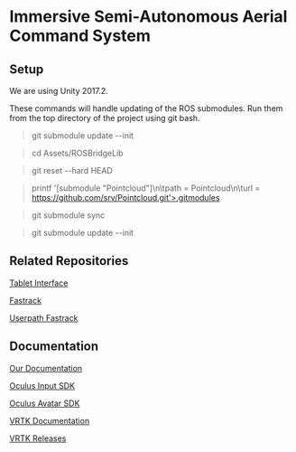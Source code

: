 # Immersive Semi-Autonomous Aerial Command System

## Setup
We are using Unity 2017.2.

These commands will handle updating of the ROS submodules. Run them from the top directory of the project using git bash.

> git submodule update --init

> cd Assets/ROSBridgeLib

> git reset --hard HEAD

> printf '[submodule "Pointcloud"]\n\tpath = Pointcloud\n\turl = https://github.com/srv/Pointcloud.git'>.gitmodules

> git submodule sync

> git submodule update --init

## Related Repositories
[Tablet Interface](https://github.com/tcheng96/2d-drone-interface)

[Fastrack](https://github.com/HJReachability/fastrack)

[Userpath Fastrack](https://github.com/j-paterson/userpath_fastrack)

## Documentation
[Our Documentation](https://docs.google.com/document/d/1e-IbR0byqPYc8jKVcgLQmIBLNh5hbIrnrqKxl1RxQU0/edit?usp=sharing)

[Oculus Input SDK](https://developer.oculus.com/documentation/unity/latest/concepts/unity-ovrinput/#unity-ovrinput)

[Oculus Avatar SDK](http://static.oculus.com/documentation/pdfs/avatarsdk/1.12/avatarsdk.pdf)

[VRTK Documentation](https://vrtoolkit.readme.io/docs)

[VRTK Releases](https://github.com/thestonefox/VRTK/releases)


